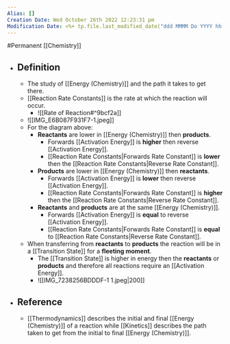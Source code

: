 ```yaml
---
Alias: []
Creation Date: Wed October 26th 2022 12:23:31 pm 
Modification Date: <%+ tp.file.last_modified_date("ddd MMMM Do YYYY hh:mm:ss a") %>
---
```

#Permanent [[Chemistry]]

- ## Definition
	- The study of [[Energy (Chemistry)]] and the path it takes to get there.
	- [[Reaction Rate Constants]] is the rate at which the reaction will occur.
		- ![[Rate of Reaction#^9bcf2a]]
	- ![[IMG_E6B087F931F7-1.jpeg]]
	- For the diagram above:
		- **Reactants** are lower in [[Energy (Chemistry)]] then **products**.
			- Forwards [[Activation Energy]] is **higher**  then reverse [[Activation Energy]].
			- [[Reaction Rate Constants|Forwards Rate Constant]] is **lower** then the [[Reaction Rate Constants|Reverse Rate Constant]].
		- **Products** are lower in [[Energy (Chemistry)]] then **reactants**.
			- Forwards [[Activation Energy]] is **lower**  then reverse [[Activation Energy]].
			- [[Reaction Rate Constants|Forwards Rate Constant]] is **higher** then the [[Reaction Rate Constants|Reverse Rate Constant]].
		- **Reactants** and **products** are at the same [[Energy (Chemistry)]].
			- Forwards [[Activation Energy]] is **equal**  to reverse [[Activation Energy]].
			- [[Reaction Rate Constants|Forwards Rate Constant]] is **equal** to [[Reaction Rate Constants|Reverse Rate Constant]].
	- When transferring from **reactants** to **products** the reaction will be in a [[Transition State]] for a **fleeting moment**.
		- The [[Transition State]] is higher in energy then the **reactants** or **products** and therefore all reactions require an [[Activation Energy]].
		- ![[IMG_7238256BDDDF-1 1.jpeg|200]]
- ## Reference
	- [[Thermodynamics]] describes the initial and final [[Energy (Chemistry)]] of a reaction while [[Kinetics]] describes the path taken to get from the initial to final [[Energy (Chemistry)]].